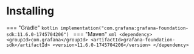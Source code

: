 # Installing

=== "Gradle"
    ```kotlin
    implementation("com.grafana:grafana-foundation-sdk:11.6.0-1745704206")
    ```
=== "Maven"
    ```xml
    <dependency>
        <groupId>com.grafana</groupId>
        <artifactId>grafana-foundation-sdk</artifactId>
        <version>11.6.0-1745704206</version>
    </dependency>
    ```
